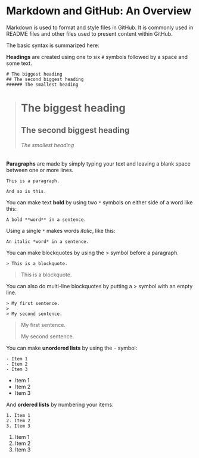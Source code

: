 # Markdown and GitHub: An Overview

Markdown is used to format and style files in GitHub. It is commonly used in README files and other files used to present content within GitHub.

The basic syntax is summarized here:

**Headings** are created using one to six `#` symbols followed by a space and some text.

```
# The biggest heading
## The second biggest heading
###### The smallest heading
```


> # The biggest heading
> ## The second biggest heading
> ###### The smallest heading


**Paragraphs** are made by simply typing your text and leaving a blank space between one or more lines.

```
This is a paragraph.

And so is this.
```

You can make text **bold** by using two `*` symbols on either side of a word like this:

```
A bold **word** in a sentence.
```

Using a single `*` makes words *italic*, like this:

```
An italic *word* in a sentence.
```


You can make blockquotes by using the > symbol before a paragraph.

```
> This is a blockquote.
```

> This is a blockquote.

You can also do multi-line blockquotes by putting a > symbol with an empty line.

```
> My first sentence.
>
> My second sentence.
```

> My first sentence.
>
> My second sentence.

You can make **unordered lists** by using the `-` symbol:

```
- Item 1
- Item 2
- Item 3
```

- Item 1
- Item 2
- Item 3

And **ordered lists** by numbering your items.

```
1. Item 1
2. Item 2
3. Item 3
```

1. Item 1
2. Item 2
3. Item 3

